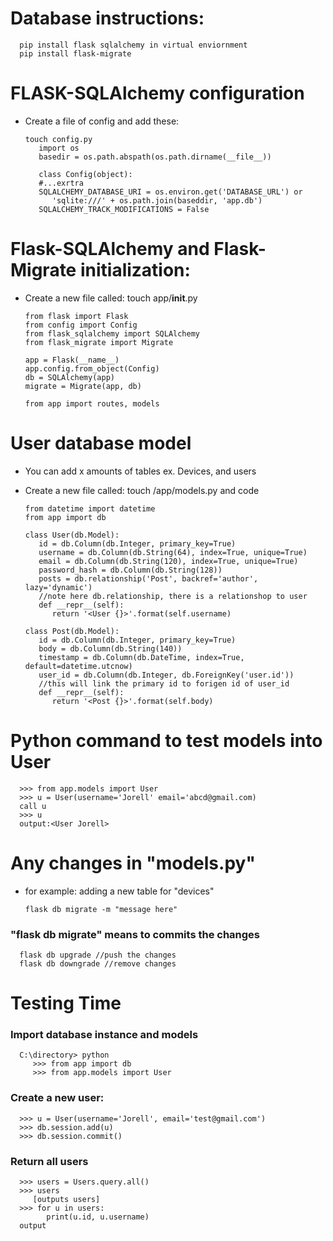 # Database instructions:
      pip install flask sqlalchemy in virtual enviornment
      pip install flask-migrate


# FLASK-SQLAlchemy configuration
- Create a file of config and add these:

      touch config.py
         import os
         basedir = os.path.abspath(os.path.dirname(__file__))

         class Config(object):
         #...exrtra
         SQLALCHEMY_DATABASE_URI = os.environ.get('DATABASE_URL') or
            'sqlite:///' + os.path.join(baseddir, 'app.db')
         SQLALCHEMY_TRACK_MODIFICATIONS = False

# Flask-SQLAlchemy and Flask-Migrate initialization:
   - Create a new file called: 
      touch app/__init__.py

         from flask import Flask
         from config import Config
         from flask_sqlalchemy import SQLAlchemy
         from flask_migrate import Migrate

         app = Flask(__name__)
         app.config.from_object(Config)
         db = SQLAlchemy(app)
         migrate = Migrate(app, db)

         from app import routes, models

# User database model
- You can add x amounts of tables ex. Devices, and users
- Create a new file called: touch /app/models.py and code
      
      from datetime import datetime
      from app import db

      class User(db.Model):
         id = db.Column(db.Integer, primary_key=True)
         username = db.Column(db.String(64), index=True, unique=True)
         email = db.Column(db.String(120), index=True, unique=True)
         password_hash = db.Column(db.String(128))
         posts = db.relationship('Post', backref='author', lazy='dynamic')
         //note here db.relationship, there is a relationshop to user
         def __repr__(self):
            return '<User {}>'.format(self.username)

      class Post(db.Model):
         id = db.Column(db.Integer, primary_key=True)
         body = db.Column(db.String(140))
         timestamp = db.Column(db.DateTime, index=True, default=datetime.utcnow)
         user_id = db.Column(db.Integer, db.ForeignKey('user.id'))
         //this will link the primary id to forigen id of user_id
         def __repr__(self):
            return '<Post {}>'.format(self.body) 
# Python command to test models into User
      >>> from app.models import User
      >>> u = User(username='Jorell' email='abcd@gmail.com)
      call u
      >>> u
      output:<User Jorell>

# Any changes in "models.py"
   - for example: adding a new table for "devices"

         flask db migrate -m "message here"
### "flask db migrate" means to commits the changes

      flask db upgrade //push the changes
      flask db downgrade //remove changes

# Testing Time
   ### Import database instance and models
      C:\directory> python
         >>> from app import db
         >>> from app.models import User
   
   ### Create a new user:
      >>> u = User(username='Jorell', email='test@gmail.com')
      >>> db.session.add(u)
      >>> db.session.commit()

   ### Return all users
      >>> users = Users.query.all()
      >>> users
         [outputs users]
      >>> for u in users:
            print(u.id, u.username)
      output